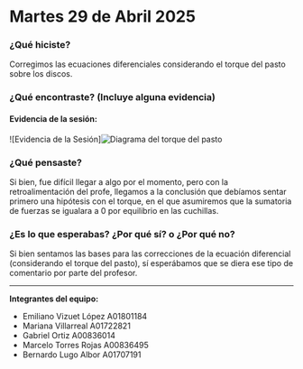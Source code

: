 # Martes 29 de Abril 2025

### ¿Qué hiciste?
Corregimos las ecuaciones diferenciales considerando el torque del pasto sobre los discos.

### ¿Qué encontraste? (Incluye alguna evidencia)

#### Evidencia de la sesión:
![Evidencia de la Sesión]![Diagrama del torque del pasto](foto_s8.png)

### ¿Qué pensaste?
Si bien, fue difícil llegar a algo por el momento, pero con la retroalimentación del profe, llegamos a la conclusión que debíamos sentar primero una hipótesis con el torque, en el que asumiremos que la sumatoria de fuerzas se igualara a 0 por equilibrio en las cuchillas.

### ¿Es lo que esperabas? ¿Por qué sí? o ¿Por qué no?
Si bien sentamos las bases para las correcciones de la ecuación diferencial (considerando el torque del pasto), sí esperábamos que se diera ese tipo de comentario por parte del profesor.

---

**Integrantes del equipo:**

- Emiliano Vizuet López A01801184  
- Mariana Villarreal A01722821  
- Gabriel Ortiz A00836014  
- Marcelo Torres Rojas A00836495  
- Bernardo Lugo Albor A01707191
